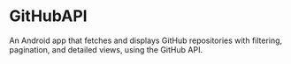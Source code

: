 # GitHubAPI
An Android app that fetches and displays GitHub repositories with filtering, pagination, and detailed views, using the GitHub API.
